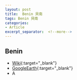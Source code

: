 ```yaml
---
layout: post
title:  Benin 貝南
tags: Benin 貝南 
categories:
- Article
excerpt_separator:  <!--more-->
---
```

## Benin 
- [Wiki](https://zh.wikipedia.org/w/index.php?search=Benin "Wiki"){:target="_blank"} 
- [GoogleEarth](https://earth.google.com/web/search/Benin "GoogleEarth"){:target="_blank"} 
- A 

